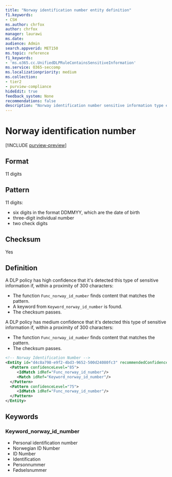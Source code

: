 ```yaml
---
title: "Norway identification number entity definition"
f1.keywords:
- CSH
ms.author: chrfox
author: chrfox
manager: laurawi
ms.date:
audience: Admin
search.appverid: MET150
ms.topic: reference
f1_keywords:
- 'ms.o365.cc.UnifiedDLPRuleContainsSensitiveInformation'
ms.service: O365-seccomp
ms.localizationpriority: medium
ms.collection:
- tier2
- purview-compliance
hideEdit: true
feedback_system: None
recommendations: false
description: "Norway identification number sensitive information type entity definition."
---
```


# Norway identification number

[!INCLUDE [purview-preview](../includes/purview-preview.md)]

## Format

11 digits

## Pattern

11 digits:

- six digits in the format DDMMYY, which are the date of birth
- three-digit individual number
- two check digits

## Checksum

Yes

## Definition

A DLP policy has high confidence that it's detected this type of sensitive information if, within a proximity of 300 characters:

- The function `Func_norway_id_number` finds content that matches the pattern.
- A keyword from `Keyword_norway_id_number` is found.
- The checksum passes.

A DLP policy has medium confidence that it's detected this type of sensitive information if, within a proximity of 300 characters:

- The function `Func_norway_id_number` finds content that matches the pattern.
- The checksum passes.

```xml
<!-- Norway Identification Number -->
<Entity id="d4c8a798-e9f2-4bd3-9652-500d24080fc3" recommendedConfidence="85" patternsProximity="300">
  <Pattern confidenceLevel="85">
     <IdMatch idRef="Func_norway_id_number"/>
     <Match idRef="Keyword_norway_id_number"/>
  </Pattern>
  <Pattern confidenceLevel="75">
     <IdMatch idRef="Func_norway_id_number"/>
  </Pattern>
</Entity>
```

## Keywords

### Keyword_norway_id_number

- Personal identification number
- Norwegian ID Number
- ID Number
- Identification
- Personnummer
- Fødselsnummer
